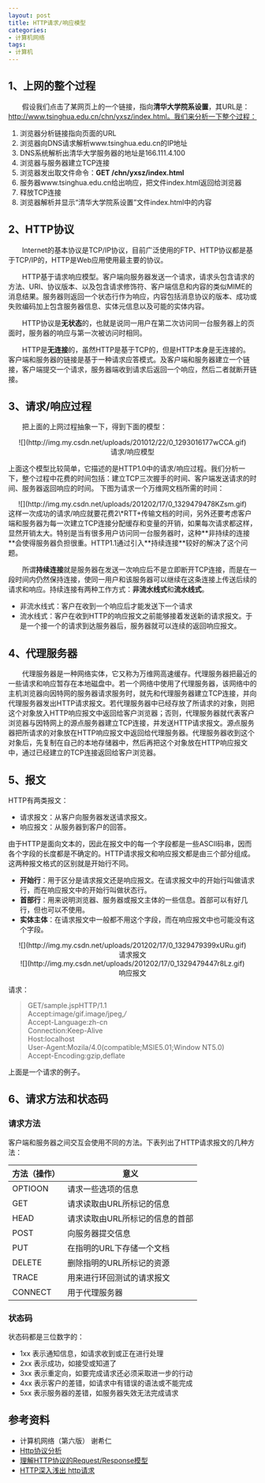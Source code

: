 ```yaml
---
layout: post
title: HTTP请求/响应模型
categories:
- 计算机网络
tags:
- 计算机
---
```


## 1、上网的整个过程
　　假设我们点击了某网页上的一个链接，指向**清华大学院系设置**，其URL是：http://www.tsinghua.edu.cn/chn/yxsz/index.html。我们来分析一下整个过程：

1. 浏览器分析链接指向页面的URL
2. 浏览器向DNS请求解析www.tsinghua.edu.cn的IP地址
3. DNS系统解析出清华大学服务器的地址是166.111.4.100
4. 浏览器与服务器建立TCP连接
5. 浏览器发出取文件命令：**GET /chn/yxsz/index.html**
6. 服务器www.tsinghua.edu.cn给出响应，把文件index.html返回给浏览器
7. 释放TCP连接
8. 浏览器解析并显示“清华大学院系设置”文件index.html中的内容

## 2、HTTP协议
　　Internet的基本协议是TCP/IP协议，目前广泛使用的FTP、HTTP协议都是基于TCP/IP的，HTTP是Web应用使用最主要的协议。

　　HTTP基于请求响应模型。客户端向服务器发送一个请求，请求头包含请求的方法、URI、协议版本、以及包含请求修饰符、客户端信息和内容的类似MIME的消息结果。服务器则返回一个状态行作为响应，内容包括消息协议的版本、成功或失败编码加上包含服务器信息、实体元信息以及可能的实体内容。

　　HTTP协议是**无状态**的，也就是说同一用户在第二次访问同一台服务器上的页面时，服务器的响应与第一次被访问时相同。

　　HTTP是**无连接**的，虽然HTTP是基于TCP的，但是HTTP本身是无连接的。客户端和服务器的链接是基于一种请求应答模式。及客户端和服务器建立一个链接，客户端提交一个请求，服务器端收到请求后返回一个响应，然后二者就断开链接。

## 3、请求/响应过程
　　把上面的上网过程抽象一下，得到下面的模型：
<center>![](http://img.my.csdn.net/uploads/201012/22/0_1293016177wCCA.gif)</center>
<center>请求/响应模型</center>

上面这个模型比较简单，它描述的是HTTP1.0中的请求/响应过程。我们分析一下，整个过程中花费的时间包括：建立TCP三次握手的时间、客户端发送请求的时间、服务器返回响应的时间。
下图为请求一个万维网文档所需的时间：
<center>![](http://img.my.csdn.net/uploads/201202/17/0_1329479478KZsm.gif)</center>
这样一次成功的请求/响应就要花费2\*RTT+传输文档的时间，另外还要考虑客户端和服务器为每一次建立TCP连接分配缓存和变量的开销，如果每次请求都这样，显然开销太大。特别是当有很多用户访问同一台服务器时，这种**非持续的连接**会使得服务器负担很重。HTTP1.1通过引入**持续连接**较好的解决了这个问题。

　　所谓**持续连接**就是服务器在发送一次响应后不是立即断开TCP连接，而是在一段时间内仍然保持连接，使同一用户和该服务器可以继续在这条连接上传送后续的请求和响应。持续连接有两种工作方式：**非流水线式**和**流水线式**。

- 非流水线式：客户在收到一个响应后才能发送下一个请求
- 流水线式：客户在收到HTTP的响应报文之前能够接着发送新的请求报文。于是一个接一个的请求到达服务器后，服务器就可以连续的返回响应报文。

## 4、代理服务器
　　代理服务器是一种网络实体，它又称为万维网高速缓存。代理服务器把最近的一些请求和响应暂存在本地磁盘中。若一个网络中使用了代理服务器，该网络中的主机浏览器向因特网的服务器请求服务时，就先和代理服务器建立TCP连接，并向代理服务器发出HTTP请求报文。若代理服务器中已经存放了所请求的对象，则把这个对象放入HTTP响应报文中返回给客户浏览器；否则，代理服务器就代表客户浏览器与因特网上的源点服务器建立TCP连接，并发送HTTP请求报文。源点服务器把所请求的对象放在HTTP响应报文中返回给代理服务器。代理服务器收到这个对象后，先复制在自己的本地存储器中，然后再把这个对象放在HTTP响应报文中，通过已经建立的TCP连接返回给客户浏览器。
## 5、报文
HTTP有两类报文：

- 请求报文：从客户向服务器发送请求报文。
- 响应报文：从服务器到客户的回答。

由于HTTP是面向文本的，因此在报文中的每一个字段都是一些ASCII码串，因而各个字段的长度都是不确定的。HTTP请求报文和响应报文都是由三个部分组成。这两种报文格式的区别就是开始行不同。

- **开始行**：用于区分是请求报文还是响应报文。在请求报文中的开始行叫做请求行，而在响应报文中的开始行叫做状态行。
- **首部行**：用来说明浏览器、服务器或报文主体的一些信息。首部可以有好几行，但也可以不使用。
- **实体主体**：在请求报文中一般都不用这个字段，而在响应报文中也可能没有这个字段。

<center>![](http://img.my.csdn.net/uploads/201202/17/0_1329479399xURu.gif)</center>
<center>请求报文</center>

<center>![](http://img.my.csdn.net/uploads/201202/17/0_1329479447r8Lz.gif)</center>
<center>响应报文</center>

请求：

>GET/sample.jspHTTP/1.1</br>
Accept:image/gif.image/jpeg,*/*</br>
Accept-Language:zh-cn</br>
Connection:Keep-Alive</br>
Host:localhost</br>
User-Agent:Mozila/4.0(compatible;MSIE5.01;Window NT5.0)</br>
Accept-Encoding:gzip,deflate</br>

上面是一个请求的例子。
## 6、请求方法和状态码

### 请求方法　　
客户端和服务器之间交互会使用不同的方法。下表列出了HTTP请求报文的几种方法：

|方法（操作）|意义|
|-----------|---|
|OPTIOON|请求一些选项的信息|
|GET|请求读取由URL所标记的信息|
|HEAD|请求读取由URL所标记的信息的首部|
|POST|向服务器提交信息|
|PUT|在指明的URL下存储一个文档|
|DELETE|删除指明的URL所标记的资源|
|TRACE|用来进行环回测试的请求报文|
|CONNECT|用于代理服务器|

### 状态码
状态码都是三位数字的：

- 1xx 表示通知信息，如请求收到或正在进行处理
- 2xx 表示成功，如接受或知道了
- 3xx 表示重定向，如要完成请求还必须采取进一步的行动
- 4xx 表示客户的差错，如请求中有错误的语法或不能完成
- 5xx 表示服务器的差错，如服务器失效无法完成请求

## 参考资料
- 计算机网络（第六版）  谢希仁
- [Http协议分析](http://www.xuebuyuan.com/1494601.html "Http协议分析")
- [理解HTTP协议的Request/Response模型](http://blog.sina.com.cn/s/blog_5e98ca2b01018p3j.html)
- [HTTP深入浅出 http请求](http://www.cnblogs.com/yin-jingyu/archive/2011/08/01/2123548.html)